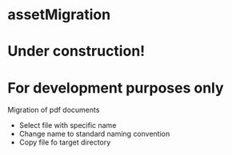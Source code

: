 # assetMigration
# Under construction!  
# For development purposes only

Migration of pdf documents 
- Select file with specific name
- Change name to standard naming convention
- Copy file fo target directory

